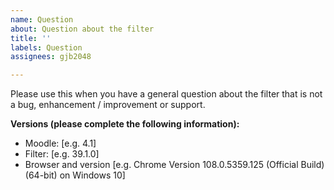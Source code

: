 ```yaml
---
name: Question
about: Question about the filter
title: ''
labels: Question
assignees: gjb2048

---
```


Please use this when you have a general question about the filter that is not a bug, enhancement / improvement or support.

**Versions (please complete the following information):**
 - Moodle: [e.g. 4.1]
 - Filter: [e.g. 39.1.0]
 - Browser and version [e.g. Chrome Version 108.0.5359.125 (Official Build) (64-bit) on Windows 10]
